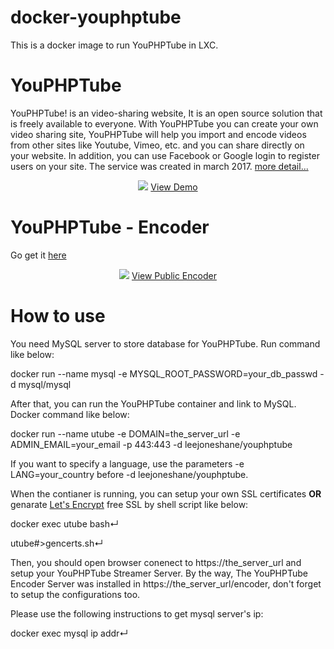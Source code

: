 # docker-youphptube

This is a docker image to run YouPHPTube in LXC.

# YouPHPTube
YouPHPTube! is an video-sharing website, It is an open source solution that is freely available to everyone. With YouPHPTube you can create your own video sharing site, YouPHPTube will help you import and encode videos from other sites like Youtube, Vimeo, etc. and you can share directly on your website. In addition, you can use Facebook or Google login to register users on your site. The service was created in march 2017. [more detail...](https://github.com/DanielnetoDotCom/YouPHPTube)

<div align="center">
<img src="http://www.youphptube.com/img/prints/prints7.png">
<a href="http://demo.youphptube.com/" target="_blank">View Demo</a>
</div>

# YouPHPTube - Encoder
Go get it <a href="https://github.com/DanielnetoDotCom/YouPHPTube-Encoder" target="_blank">here</a>

<div align="center">
<img src="https://youphptube.com/img/prints/encoder.png">
<a href="https://encoder.youphptube.com/" target="_blank">View Public Encoder</a>
</div>

# How to use
You need MySQL server to store database for YouPHPTube. Run command like below:

docker run --name mysql -e MYSQL_ROOT_PASSWORD=your_db_passwd -d mysql/mysql

After that, you can run the YouPHPTube container and link to MySQL. Docker command like below:

docker run --name utube -e DOMAIN=the_server_url -e ADMIN_EMAIL=your_email -p 443:443 -d leejoneshane/youphptube

If you want to specify a language, use the parameters -e LANG=your_country before -d leejoneshane/youphptube.

When the contianer is running, you can setup your own SSL certificates **OR** genarate [Let's Encrypt](https://letsencrypt.org/) free SSL by shell script like below:

docker exec utube bash↵

utube#>gencerts.sh↵

Then, you should open browser conenect to https://the_server_url and setup your YouPHPTube Streamer Server. By the way, The YouPHPTube Encoder Server was installed in https://the_server_url/encoder, don't forget to setup the configurations too.

Please use the following instructions to get mysql server's ip:

docker exec mysql ip addr↵
